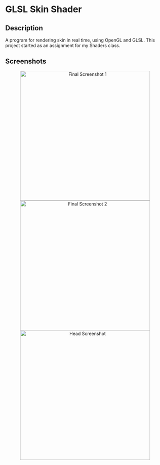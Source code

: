 # GLSL Skin Shader

## Description
A program for rendering skin in real time, using OpenGL and GLSL. This project started as an assignment for my Shaders class.

## Screenshots
<div align="center">
  <img width="410" alt="Final Screenshot 1" src="https://github.com/user-attachments/assets/cf6f241b-c3a5-4c27-9c35-3e029fd59713" />
  <img width="410" alt="Final Screenshot 2" src="https://github.com/user-attachments/assets/39a0d439-7c3c-4607-8b23-632c88c6896e" />
  <img width="410" alt="Head Screenshot" src="https://github.com/user-attachments/assets/09d90c64-ae2a-41e8-a7e5-238d62110adc" />
</div>
